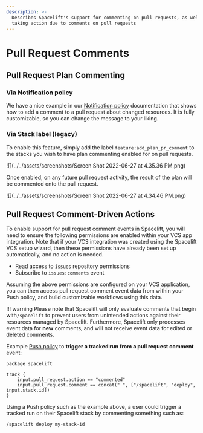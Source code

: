 ```yaml
---
description: >-
  Describes Spacelift's support for commenting on pull requests, as well as for
  taking action due to comments on pull requests
---
```

# Pull Request Comments

## Pull Request Plan Commenting

### Via Notification policy

We have a nice example in our [Notification policy](../policy/notification-policy.md#complex-example-adding-a-comment-to-a-pull-request-about-changed-resources) documentation that shows how to add a comment to a pull request about changed resources. It is fully customizable, so you can change the message to your liking.

### Via Stack label (legacy)

To enable this feature, simply add the label `feature:add_plan_pr_comment` to the stacks you wish to have plan commenting enabled for on pull requests.

![](../../assets/screenshots/Screen Shot 2022-06-27 at 4.35.36 PM.png)

Once enabled, on any future pull request activity, the result of the plan will be commented onto the pull request.

![](../../assets/screenshots/Screen Shot 2022-06-27 at 4.34.46 PM.png)

## Pull Request Comment-Driven Actions

To enable support for pull request comment events in Spacelift, you will need to ensure the following permissions are enabled within your VCS app integration. Note that if your VCS integration was created using the Spacelift VCS setup wizard, then these permissions have already been set up automatically, and no action is needed.

- Read access to `issues` repository permissions
- Subscribe to `issues:comments` event

Assuming the above permissions are configured on your VCS application, you can then access pull request comment event data from within your Push policy, and build customizable workflows using this data.

!!! warning
    Please note that Spacelift will only evaluate comments that begin with`/spacelift` to prevent users from unintended actions against their resources managed by Spacelift. Furthermore, Spacelift only processes event data for **new** comments, and will not receive event data for edited or deleted comments.

Example [Push policy](../policy/push-policy/README.md) to **trigger a tracked run from a pull request comment** event:

```opa
package spacelift

track {
    input.pull_request.action == "commented"
    input.pull_request.comment == concat(" ", ["/spacelift", "deploy", input.stack.id])
}
```

Using a Push policy such as the example above, a user could trigger a tracked run on their Spacelift stack by commenting something such as:

```text
/spacelift deploy my-stack-id
```
